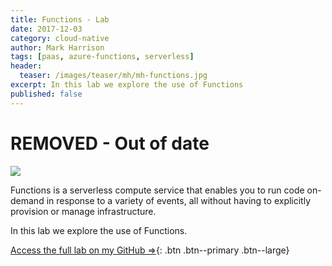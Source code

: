 ```yaml
---
title: Functions - Lab 
date: 2017-12-03
category: cloud-native
author: Mark Harrison
tags: [paas, azure-functions, serverless]
header:
  teaser: /images/teaser/mh/mh-functions.jpg
excerpt: In this lab we explore the use of Functions
published: false
---
```


# REMOVED - Out of date

![](https://github.com/markharrisonuk/Lab_Functions/raw/master/Images/Functions.png)

 
Functions is a serverless compute service that enables you to run code on-demand in response to a variety of events, all without having to explicitly provision or manage infrastructure.

In this lab we explore the use of Functions.

[Access the full lab on my GitHub ⇒](https://github.com/markharrisonuk/Lab_Functions/blob/master/README.md){: .btn .btn--primary .btn--large}

